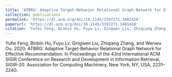 ```yaml
---
title: "ATBRG: Adaptive Target-Behavior Relational Graph Network for Effective Recommendation"
collection: publications
permalink: 'https://dl.acm.org/doi/10.1145/3397271.3401428'
paperurl: 'https://dl.acm.org/doi/10.1145/3397271.3401428'
citation: 'Yufei Feng, Binbin Hu, Fuyu Lv, Qingwen Liu, Zhiqiang Zhang, and Wenwu Ou. 2020. ATBRG: Adaptive Target-Behavior Relational Graph Network for Effective Recommendation. In Proceedings of the 43rd International ACM SIGIR Conference on Research and Development in Information Retrieval, SIGIR-20. Association for Computing Machinery, New York, NY, USA, 2231–2240.'
---
```


Yufei Feng, Binbin Hu, Fuyu Lv, Qingwen Liu, Zhiqiang Zhang, and Wenwu Ou. 2020. ATBRG: Adaptive Target-Behavior Relational Graph Network for Effective Recommendation. In Proceedings of the 43rd International ACM SIGIR Conference on Research and Development in Information Retrieval, SIGIR-20. Association for Computing Machinery, New York, NY, USA, 2231–2240.